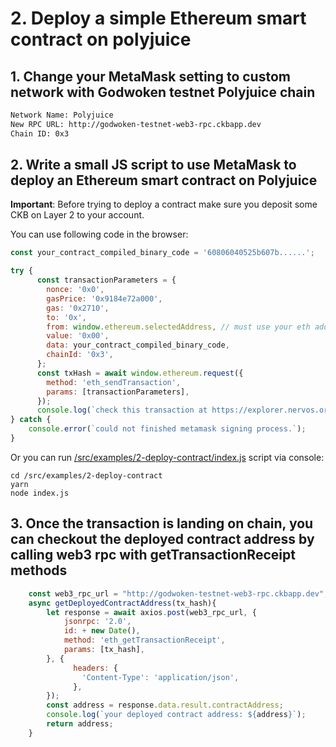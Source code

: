 # 2. Deploy a simple Ethereum smart contract on polyjuice

## 1. Change your MetaMask setting to custom network with Godwoken testnet Polyjuice chain

```sh
Network Name: Polyjuice
New RPC URL: http://godwoken-testnet-web3-rpc.ckbapp.dev
Chain ID: 0x3
```

## 2. Write a small JS script to use MetaMask to deploy an Ethereum smart contract on Polyjuice

**Important**: Before trying to deploy a contract make sure you deposit some CKB on Layer 2 to your account.

You can use following code in the browser:
```javascript
const your_contract_compiled_binary_code = '60806040525b607b......'; 

try {
      const transactionParameters = {
        nonce: '0x0',
        gasPrice: '0x9184e72a000',
        gas: '0x2710',
        to: '0x', 
        from: window.ethereum.selectedAddress, // must use your eth address match with your godwoken account.
        value: '0x00',
        data: your_contract_compiled_binary_code,
        chainId: '0x3',
      };
      const txHash = await window.ethereum.request({
        method: 'eth_sendTransaction',
        params: [transactionParameters],
      });
      console.log(`check this transaction at https://explorer.nervos.org/aggron/transaction/${txHash}`);
} catch {
    console.error(`could not finished metamask signing process.`);
} 
```

Or you can run [/src/examples/2-deploy-contract/index.js](/src/examples/2-deploy-contract/index.js) script via console:
```
cd /src/examples/2-deploy-contract
yarn
node index.js
```

## 3. Once the transaction is landing on chain, you can checkout the deployed contract address by calling web3 rpc with getTransactionReceipt methods

```javascript
    const web3_rpc_url = "http://godwoken-testnet-web3-rpc.ckbapp.dev"; 
    async getDeployedContractAddress(tx_hash){
        let response = await axios.post(web3_rpc_url, {
            jsonrpc: '2.0',
            id: + new Date(),
            method: 'eth_getTransactionReceipt',
            params: [tx_hash],
        }, {
              headers: {
                'Content-Type': 'application/json',
              },
        });
        const address = response.data.result.contractAddress;
        console.log(`your deployed contract address: ${address}`);
        return address;
    }
```
